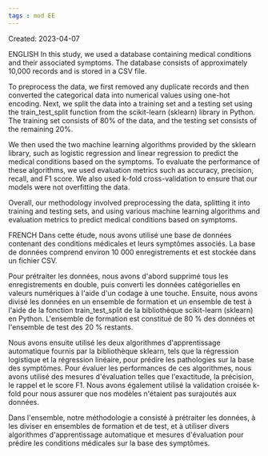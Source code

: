 ```yaml
---
tags : mod EE
---
```

Created: 2023-04-07

ENGLISH
In this study, we used a database containing medical conditions and their associated symptoms. The database consists of approximately 10,000 records and is stored in a CSV file.

To preprocess the data, we first removed any duplicate records and then converted the categorical data into numerical values using one-hot encoding. Next, we split the data into a training set and a testing set using the train_test_split function from the scikit-learn (sklearn) library in Python. The training set consists of 80% of the data, and the testing set consists of the remaining 20%.

We then used the two machine learning algorithms provided by the sklearn library, such as logistic regression and linear regression to predict the medical conditions based on the symptoms. To evaluate the performance of these algorithms, we used evaluation metrics such as accuracy, precision, recall, and F1 score. We also used k-fold cross-validation to ensure that our models were not overfitting the data.

Overall, our methodology involved preprocessing the data, splitting it into training and testing sets, and using various machine learning algorithms and evaluation metrics to predict medical conditions based on symptoms.

FRENCH
Dans cette étude, nous avons utilisé une base de données contenant des conditions médicales et leurs symptômes associés. La base de données comprend environ 10 000 enregistrements et est stockée dans un fichier CSV.

Pour prétraiter les données, nous avons d'abord supprimé tous les enregistrements en double, puis converti les données catégorielles en valeurs numériques à l'aide d'un codage à une touche. Ensuite, nous avons divisé les données en un ensemble de formation et un ensemble de test à l'aide de la fonction train_test_split de la bibliothèque scikit-learn (sklearn) en Python. L'ensemble de formation est constitué de 80 % des données et l'ensemble de test des 20 % restants.

Nous avons ensuite utilisé les deux algorithmes d'apprentissage automatique fournis par la bibliothèque sklearn, tels que la régression logistique et la régression linéaire, pour prédire les pathologies sur la base des symptômes. Pour évaluer les performances de ces algorithmes, nous avons utilisé des mesures d'évaluation telles que l'exactitude, la précision, le rappel et le score F1. Nous avons également utilisé la validation croisée k-fold pour nous assurer que nos modèles n'étaient pas surajoutés aux données.

Dans l'ensemble, notre méthodologie a consisté à prétraiter les données, à les diviser en ensembles de formation et de test, et à utiliser divers algorithmes d'apprentissage automatique et mesures d'évaluation pour prédire les conditions médicales sur la base des symptômes.

